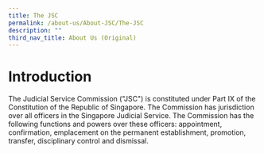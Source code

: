 ```yaml
---
title: The JSC
permalink: /about-us/About-JSC/The-JSC
description: ""
third_nav_title: About Us (Original)
---
```





# Introduction
The Judicial Service Commission ("JSC") is constituted under Part IX of the Constitution of the Republic of Singapore. The Commission has jurisdiction over all officers in the Singapore Judicial Service. The Commission has the following functions and powers over these officers: appointment, confirmation, emplacement on the permanent establishment, promotion, transfer, disciplinary control and dismissal.